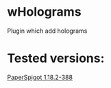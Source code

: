 # wHolograms
Plugin which add holograms

# Tested versions:
[PaperSpigot 1.18.2-388](https://api.papermc.io/v2/projects/paper/versions/1.18.2/builds/388/downloads/paper-1.18.2-388.jar)
